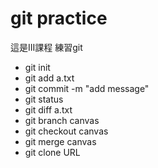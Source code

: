 # git practice
這是III課程
練習git

* git init
* git add a.txt
* git commit -m "add message"
* git status
* git diff a.txt
* git branch canvas
* git checkout canvas
* git merge canvas
* git clone URL

